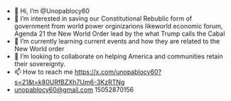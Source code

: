- 👋 Hi, I’m @Unopablocy60
- 👀 I’m interested in saving our Constitutional Rebublic form of government from world power orginizarions likeworld economic forum, Agenda 21 the New World Order  lead by the what Trump calls the Cabal 
- 🌱 I’m currently learning current events  and how they are related to the New World order
- 💞️ I’m looking to collaborate on helping America and communities retain their sovereignty. 
- 📫 How to reach me https://x.com/unopablocy60?s=21&t=k80URfBZXh7Um6-3KzRTNg
- unopablocy60@gmail.com 15052870156

<!---
Unopablocy60/Unopablocy60 is a ✨ special ✨ repository because its `README.md` (this file) appears on your GitHub profile.
You can click the Preview link to take a look at your changes.
--->
